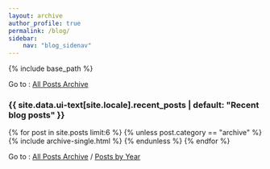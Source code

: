 ```yaml
---
layout: archive
author_profile: true
permalink: /blog/
sidebar:
    nav: "blog_sidenav"
---
```


{% include base_path %}

Go to : [All Posts Archive](/blog_archive)

<h3 class="archive__subtitle">{{ site.data.ui-text[site.locale].recent_posts | default: "Recent blog posts" }}</h3>

{% for post in site.posts limit:6 %}
  {% unless post.category == "archive" %}
    {% include archive-single.html %}
  {% endunless %}
{% endfor %}

Go to : [All Posts Archive](/blog_archive) / [Posts by Year](/year-archive)

